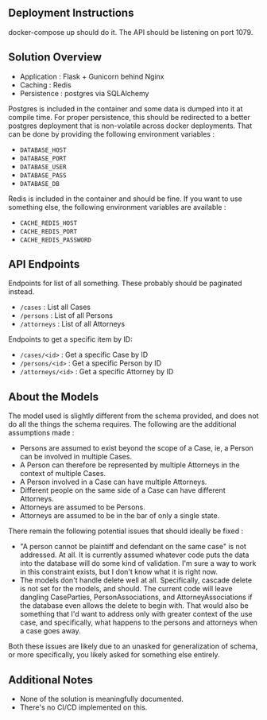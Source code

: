 

Deployment Instructions
-----------------------

docker-compose up should do it.
The API should be listening on port 1079.

Solution Overview
-----------------

  - Application : Flask + Gunicorn behind Nginx
  - Caching :     Redis
  - Persistence : postgres via SQLAlchemy

Postgres is included in the container and some data is dumped into it at
compile time. For proper persistence, this should be redirected to a better
postgres deployment that is non-volatile across docker deployments. That can 
be done by providing the following environment variables :

  - `DATABASE_HOST`
  - `DATABASE_PORT`
  - `DATABASE_USER`
  - `DATABASE_PASS`
  - `DATABASE_DB`

Redis is included in the container and should be fine. If you want to use 
something else, the following environment variables are available :

  - `CACHE_REDIS_HOST`
  - `CACHE_REDIS_PORT`
  - `CACHE_REDIS_PASSWORD`

API Endpoints
-------------

Endpoints for list of all something. These probably should be paginated
instead.

  - `/cases` : List all Cases 
  - `/persons` : List of all Persons
  - `/attorneys` : List of all Attorneys 

Endpoints to get a specific item by ID: 

  - `/cases/<id>` : Get a specific Case by ID 
  - `/persons/<id>` : Get a specific Person by ID
  - `/attorneys/<id>` : Get a specific Attorney by ID 


About the Models
----------------

The model used is slightly different from the schema provided, and does not
do all the things the schema requires. The following are the additional 
assumptions made :

  - Persons are assumed to exist beyond the scope of a Case, ie, a Person can 
    be involved in multiple Cases.
  - A Person can therefore be represented by multiple Attorneys in the context
    of multiple Cases.
  - A Person involved in a Case can have multiple Attorneys. 
  - Different people on the same side of a Case can have different Attorneys.
  - Attorneys are assumed to be Persons.
  - Attorneys are assumed to be in the bar of only a single state.
  
There remain the following potential issues that should ideally be fixed :

  - "A person cannot be plaintiff and defendant on the same case" is not 
    addressed. At all. It is currently assumed whatever code puts the data 
    into the database will do some kind of validation. I'm sure a way to 
    work in this constraint exists, but I don't know what it is right now.
  - The models don't handle delete well at all. Specifically, cascade delete 
    is not set for the models, and should. The current code will leave 
    dangling CaseParties, PersonAssociations, and AttorneyAssociations if
    the database even allows the delete to begin with. That would also be 
    something that I'd want to address only with greater context of the use 
    case, and specifically, what happens to the persons and attorneys when 
    a case goes away.

Both these issues are likely due to an unasked for generalization of schema, 
or more specifically, you likely asked for something else entirely.     

Additional Notes
----------------

  - None of the solution is meaningfully documented.
  - There's no CI/CD implemented on this.
  